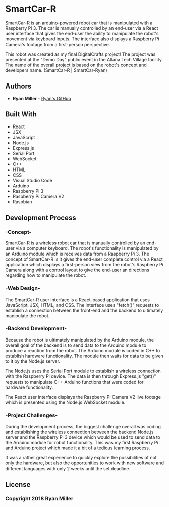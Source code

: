 # SmartCar-R

SmartCar-R is an arduino-powered robot car that is manipulated with a Raspberry Pi 3. The car is manually controlled by an end-user 
via a React user interface that gives the end-user the ability to manipulate the robot's movement via keyboard inputs. The interface 
also displays a Raspberry Pi Camera's footage from a first-person perspective.

This robot was created as my final DigitalCrafts project! The project was presented at the "Demo Day" public event in the Atlana 
Tech Village facility. The name of the overall project is based on the robot's concept and developers name. (SmartCar-R | SmartCar-Ryan)


## Authors
* **Ryan Miller** - [Ryan's GitHub](https://github.com/Ryan330)


## Built With
* React
* JSX
* JavaScript
* Node.js
* Express.js
* Serial Port
* WebSocket
* C++
* HTML
* CSS
* Visual Studio Code
* Arduino
* Raspberry Pi 3
* Raspberry Pi Camera V2
* Raspbian


## Development Process
### -Concept-
SmartCar-R is a wireless robot car that is manually controlled by an end-user via a computer keyboard. The robot's functionality is 
manipulated by an Arduino module which is receives data from a Raspberry Pi 3. The concept of SmartCar-R is it gives the end-user 
complete control via a React application which displays a first-person view from the robot's Raspberry Pi Camera along with a control 
layout to give the end-user an directions regarding how to manipulate the robot.

### -Web Design-
The SmartCar-R user interface is a React-based application that uses JavaScript, JSX, HTML, and CSS. The interface uses "fetch()" 
requests to establish a connection between the front-end and the backend to ultimately manipulate the robot.

### -Backend Development-
Because the robot is ultimately manipulated by the Arduino module, the overall goal of the backend is to send data to the Arduino 
module to produce a reaction from the robot. The Arduino module is coded in C++ to establish hardware functionality. The module then 
waits for data to be given to it by the Node.js server. 

The Node.js uses the Serial Port module to establish a wireless connection with the Raspberry Pi device. The data is then through 
Express.js "get()" requests to manipulate C++ Arduino functions that were coded for hardware functionality.

The React user interface displays the Raspberry Pi Camera V2 live footage which is presented using the Node.js WebSocket module.

### -Project Challenges-
During the development process, the biggest challenge overall was coding and establishing the wireless connection between the backend 
Node.js server and the Raspberry Pi 3 device which would be used to send data to the Arduino module for robot functionality. This was my 
first Raspberry Pi and Arduino project which made it a bit of a tedious learning process. 

It was a rather great experience to quickly explore the possibilities of not only the hardware, but also the opportunities to work with new 
software and different languages with only 2 weeks until the set deadline.


## License
### Copyright 2018 Ryan Miller
